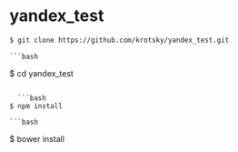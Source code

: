 yandex_test
===========
  ```bash
  $ git clone https://github.com/krotsky/yandex_test.git
  ```
  
    ```bash
  $ cd yandex_test
  ```
  
    ```bash
  $ npm install
  ```
  
    ```bash
  $ bower install
  ```
